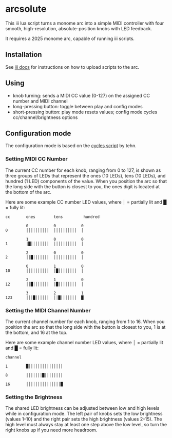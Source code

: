 # arcsolute

This iii lua script turns a monome arc into a simple MIDI controller with four smooth, high-resolution, absolute-position knobs with LED feedback.

It requires a 2025 monome arc, capable of running iii scripts.

## Installation
See [iii docs](https://monome.org/docs/iii/) for instructions on how to upload scripts to the arc.

## Using
- knob turning: sends a MIDI CC value (0-127) on the assigned CC number and MIDI channel
- long-pressing button: toggle between play and config modes
- short-pressing button: play mode resets values; config mode cycles cc/channel/brightness options

## Configuration mode
The configuration mode is based on the [cycles script](https://monome.org/docs/iii/library/cycles/) by tehn.

### Setting MIDI CC Number
The current CC number for each knob, ranging from 0 to 127, is shown as three groups of LEDs that represent the ones (10 LEDs), tens (10 LEDs), and hundred (1 LED) components of the value. When you position the arc so that the long side with the button is closest to you, the ones digit is located at the bottom of the arc.

Here are some example CC number LED values, where │ = partially lit and █ = fully lit:  

```
cc       ones        tens         hundred
	
	     0           0           0
0        ││││││││││  ││││││││││  │  
  
         1           0           0
1        │█││││││││  ││││││││││  │  

         2           0           0
2        ││█│││││││  ││││││││││  │  
  
         0           1           0 
10       ││││││││││  │█││││││││  │  

         2           1           0
12       ││█│││││││  │█││││││││  │ 

	     3           2           1  		
123      │││█││││││  ││█│││││││  █  
```

### Setting the MIDI Channel Number
The current channel number for each knob, ranging from 1 to 16. When you position the arc so that the long side with the button is closest to you, 1 is at the bottom, and 16 at the top.

Here are some example channel number LED values, where │ = partially lit and █ = fully lit:

```
channel  
  
1        █│││││││││││││││
  
8        │││││││█││││││││
  
16       │││││││││││││││█
```
  

### Setting the Brightness
The shared LED brightness can be adjusted between low and high levels while in configuration mode. The left pair of knobs sets the low brightness (values 1–10) and the right pair sets the high brightness (values 2–15). The high level must always stay at least one step above the low level, so turn the right knobs up if you need more headroom.

